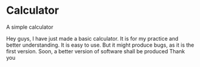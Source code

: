 # Calculator
A simple calculator

Hey guys,
I have just made a basic calculator. It is for my practice and better understanding.
It is easy to use. But it might produce bugs, as it is the first version. 
Soon, a better version of software shall be produced
Thank you
